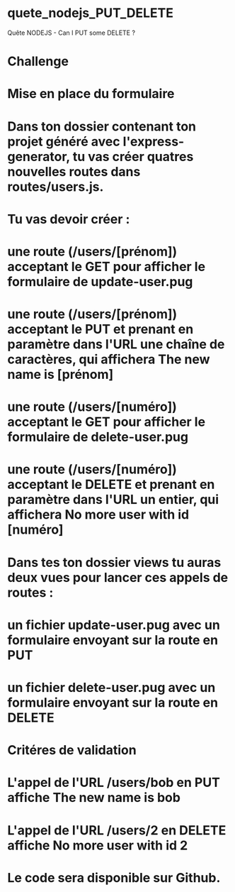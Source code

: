 # quete_nodejs_PUT_DELETE
Quête NODEJS - Can I PUT some DELETE ?

# Challenge
# Mise en place du formulaire
# Dans ton dossier contenant ton projet généré avec l'express-generator, tu vas créer quatres nouvelles routes dans routes/users.js.

# Tu vas devoir créer :

# une route (/users/[prénom]) acceptant le GET pour afficher le formulaire de update-user.pug
# une route (/users/[prénom]) acceptant le PUT et prenant en paramètre dans l'URL une chaîne de caractères, qui affichera The new name is [prénom]
# une route (/users/[numéro]) acceptant le GET pour afficher le formulaire de delete-user.pug
# une route (/users/[numéro]) acceptant le DELETE et prenant en paramètre dans l'URL un entier, qui affichera No more user with id [numéro]
# Dans tes ton dossier views tu auras deux vues pour lancer ces appels de routes :

# un fichier update-user.pug avec un formulaire envoyant sur la route en PUT
# un fichier delete-user.pug avec un formulaire envoyant sur la route en DELETE
# Critéres de validation
# L'appel de l'URL /users/bob en PUT affiche The new name is bob
# L'appel de l'URL /users/2 en DELETE affiche No more user with id 2
# Le code sera disponible sur Github.
